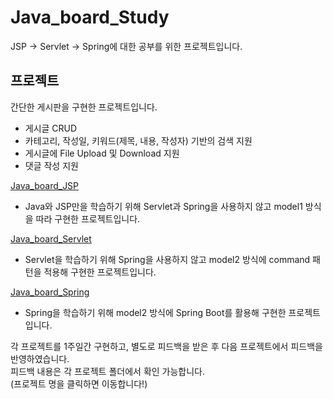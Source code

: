 # Java_board_Study
JSP -> Servlet -> Spring에 대한 공부를 위한 프로젝트입니다.  

## 프로젝트
간단한 게시판을 구현한 프로젝트입니다.
 - 게시글 CRUD
 - 카테고리, 작성일, 키워드(제목, 내용, 작성자) 기반의 검색 지원
 - 게시글에 File Upload 및 Download 지원
 - 댓글 작성 지원

[Java_board_JSP](https://github.com/sugarghost/java_board_study/tree/master/java_board_jsp)
* Java와 JSP만을 학습하기 위해 Servlet과 Spring을 사용하지 않고 model1 방식을 따라 구현한 프로젝트입니다.

[Java_board_Servlet](https://github.com/sugarghost/java_board_study/tree/master/java_board_servlet)
* Servlet을 학습하기 위해 Spring을 사용하지 않고 model2 방식에 command 패턴을 적용해 구현한 프로젝트입니다.

[Java_board_Spring](https://github.com/sugarghost/java_board_study/tree/master/java_board_servlet)
* Spring을 학습하기 위해 model2 방식에 Spring Boot를 활용해 구현한 프로젝트입니다.

각 프로젝트를 1주일간 구현하고, 별도로 피드백을 받은 후 다음 프로젝트에서 피드백을 반영하였습니다.  
피드백 내용은 각 프로젝트 폴더에서 확인 가능합니다.  
(프로젝트 명을 클릭하면 이동합니다!)
